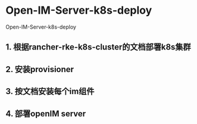 # Open-IM-Server-k8s-deploy
Open-IM-Server-k8s-deploy

## 1. 根据rancher-rke-k8s-cluster的文档部署k8s集群
## 2. 安装provisioner
## 3. 按文档安装每个im组件
## 4. 部署openIM server
